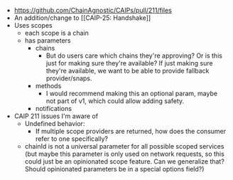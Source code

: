 - https://github.com/ChainAgnostic/CAIPs/pull/211/files
- An addition/change to [[CAIP-25: Handshake]]
- Uses scopes
    - each scope is a chain
    - has parameters
        - chains
            - But do users care which chains they're approving? Or is this just for making sure they're available? If just making sure they're available, we want to be able to provide fallback provider/snaps.
        - methods
            - I would recommend making this an optional param, maybe not part of v1, which could allow adding safety.
        - notifications
- CAIP 211 issues I'm aware of
    - Undefined behavior:
        - If multiple scope providers are returned, how does the consumer refer to one specifically?
    - chainId is not a universal parameter for all possible scoped services (but maybe this parameter is only used on network requests, so this could just be an opinionated scope feature. Can we generalize that? Should opinionated parameters be in a special options field?)
